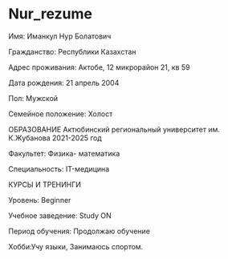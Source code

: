 # Nur_rezume
Имя: Иманкул Нур Болатович

 Гражданство: Республики Казахстан

 Адрес проживания: Актобе, 12 микрорайон 21, кв 59

 Дата рождения: 21 апрель 2004
 
 Пол: Мужской

 Семейное положение: Холост

ОБРАЗОВАНИЕ
Актюбинский региональный университет им. К.Жубанова 2021-2025 год

Факультет: Физика- математика

Специальность: IT-медицина

КУРСЫ И ТРЕНИНГИ

Уровень: Beginner

Учебное заведение: Study ON

Период обучения: Продолжаю обучение

 Хобби:Учу языки, Занимаюсь спортом.
